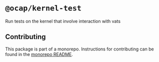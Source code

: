 # `@ocap/kernel-test`

Run tests on the kernel that involve interaction with vats

## Contributing

This package is part of a monorepo. Instructions for contributing can be found in the [monorepo README](https://github.com/MetaMask/ocap-kernel#readme).
